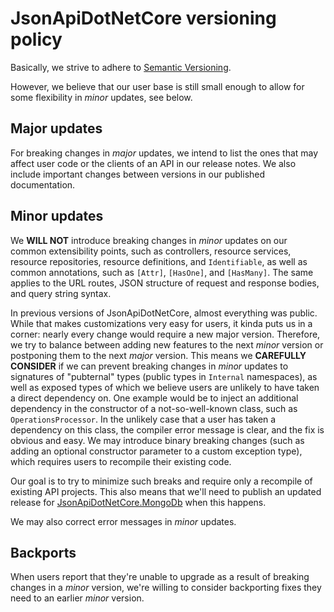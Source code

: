 # JsonApiDotNetCore versioning policy

Basically, we strive to adhere to [Semantic Versioning](https://semver.org/).

However, we believe that our user base is still small enough to allow for some flexibility in _minor_ updates, see below.

## Major updates

For breaking changes in _major_ updates, we intend to list the ones that may affect user code or the clients of an API in our release notes. We also include important changes between versions in our published documentation.

## Minor updates

We **WILL NOT** introduce breaking changes in _minor_ updates on our common extensibility points, such as controllers, resource services, resource repositories, resource definitions, and `Identifiable`, as well as common annotations, such as `[Attr]`, `[HasOne]`, and `[HasMany]`. The same applies to the URL routes, JSON structure of request and response bodies, and query string syntax.

In previous versions of JsonApiDotNetCore, almost everything was public. While that makes customizations very easy for users, it kinda puts us in a corner: nearly every change would require a new major version. Therefore, we try to balance between adding new features to the next _minor_ version or postponing them to the next _major_ version. This means we **CAREFULLY CONSIDER** if we can prevent breaking changes in _minor_ updates to signatures of "pubternal" types (public types in `Internal` namespaces), as well as exposed types of which we believe users are unlikely to have taken a direct dependency on. One example would be to inject an additional dependency in the constructor of a not-so-well-known class, such as `OperationsProcessor`. In the unlikely case that a user has taken a dependency on this class, the compiler error message is clear, and the fix is obvious and easy. We may introduce binary breaking changes (such as adding an optional constructor parameter to a custom exception type), which requires users to recompile their existing code.

Our goal is to try to minimize such breaks and require only a recompile of existing API projects. This also means that we'll need to publish an updated release for [JsonApiDotNetCore.MongoDb](https://github.com/json-api-dotnet/JsonApiDotNetCore.MongoDb) when this happens.

We may also correct error messages in _minor_ updates.

## Backports

When users report that they're unable to upgrade as a result of breaking changes in a _minor_ version, we're willing to consider backporting fixes they need to an earlier _minor_ version.
